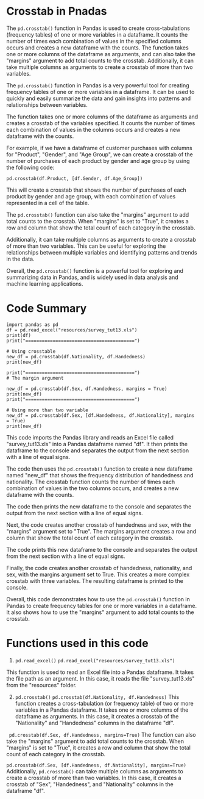 # Crosstab in Pnadas
The `pd.crosstab()` function in Pandas is used to create cross-tabulations (frequency tables) of one or more variables in a dataframe. It counts the number of times each combination of values in the specified columns occurs and creates a new dataframe with the counts. The function takes one or more columns of the dataframe as arguments, and can also take the "margins" argument to add total counts to the crosstab. Additionally, it can take multiple columns as arguments to create a crosstab of more than two variables.

The `pd.crosstab()` function in Pandas is a very powerful tool for creating frequency tables of one or more variables in a dataframe. It can be used to quickly and easily summarize the data and gain insights into patterns and relationships between variables.

The function takes one or more columns of the dataframe as arguments and creates a crosstab of the variables specified. It counts the number of times each combination of values in the columns occurs and creates a new dataframe with the counts.

For example, if we have a dataframe of customer purchases with columns for "Product", "Gender", and "Age Group", we can create a crosstab of the number of purchases of each product by gender and age group by using the following code:

`pd.crosstab(df.Product, [df.Gender, df.Age_Group])`

This will create a crosstab that shows the number of purchases of each product by gender and age group, with each combination of values represented in a cell of the table.

The `pd.crosstab()` function can also take the "margins" argument to add total counts to the crosstab. When "margins" is set to "True", it creates a row and column that show the total count of each category in the crosstab.

Additionally, it can take multiple columns as arguments to create a crosstab of more than two variables. This can be useful for exploring the relationships between multiple variables and identifying patterns and trends in the data.

Overall, the `pd.crosstab()` function is a powerful tool for exploring and summarizing data in Pandas, and is widely used in data analysis and machine learning applications.

# Code Summary
```
import pandas as pd
df = pd.read_excel("resources/survey_tut13.xls")
print(df)
print("========================================")

# Using crosstable
new_df = pd.crosstab(df.Nationality, df.Handedness)
print(new_df)

print("========================================")
# The margin argument

new_df = pd.crosstab(df.Sex, df.Handedness, margins = True)
print(new_df)
print("========================================")

# Using more than two variable
new_df = pd.crosstab(df.Sex, [df.Handedness, df.Nationality], margins = True)
print(new_df)
```

This code imports the Pandas library and reads an Excel file called "survey_tut13.xls" into a Pandas dataframe named "df". It then prints the dataframe to the console and separates the output from the next section with a line of equal signs.

The code then uses the `pd.crosstab()` function to create a new dataframe named "new_df" that shows the frequency distribution of handedness and nationality. The crosstab function counts the number of times each combination of values in the two columns occurs, and creates a new dataframe with the counts.

The code then prints the new dataframe to the console and separates the output from the next section with a line of equal signs.

Next, the code creates another crosstab of handedness and sex, with the "margins" argument set to "True". The margins argument creates a row and column that show the total count of each category in the crosstab.

The code prints this new dataframe to the console and separates the output from the next section with a line of equal signs.

Finally, the code creates another crosstab of handedness, nationality, and sex, with the margins argument set to True. This creates a more complex crosstab with three variables. The resulting dataframe is printed to the console.

Overall, this code demonstrates how to use the `pd.crosstab()` function in Pandas to create frequency tables for one or more variables in a dataframe. It also shows how to use the "margins" argument to add total counts to the crosstab.


# Functions used in this code
1. `pd.read_excel()`
`pd.read_excel("resources/survey_tut13.xls")`

This function is used to read an Excel file into a Pandas dataframe. It takes the file path as an argument. In this case, it reads the file "survey_tut13.xls" from the "resources" folder.

2. `pd.crosstab()`
`pd.crosstab(df.Nationality, df.Handedness)`
This function creates a cross-tabulation (or frequency table) of two or more variables in a Pandas dataframe. It takes one or more columns of the dataframe as arguments. In this case, it creates a crosstab of the "Nationality" and "Handedness" columns in the dataframe "df".

` pd.crosstab(df.Sex, df.Handedness, margins=True)`
The function can also take the "margins" argument to add total counts to the crosstab. When "margins" is set to "True", it creates a row and column that show the total count of each category in the crosstab.

`pd.crosstab(df.Sex, [df.Handedness, df.Nationality], margins=True)`
Additionally, `pd.crosstab()` can take multiple columns as arguments to create a crosstab of more than two variables. In this case, it creates a crosstab of "Sex", "Handedness", and "Nationality" columns in the dataframe "df".





